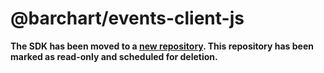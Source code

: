 # @barchart/events-client-js

**The SDK has been moved to a [new repository](https://github.com/barchart/events-public/tree/master/packages/sdk-js). This repository has been marked as read-only and scheduled for deletion.**
